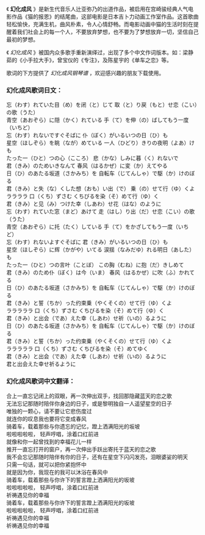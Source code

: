 

《 **幻化成风**
》是新生代音乐人辻亚弥乃的出道作品，被启用在宫崎骏经典人气电影作品《猫的报恩》的结尾曲，这部电影是日本吉卜力动画工作室作品。这首歌曲轻松愉快，充满生机，曲风朴素，令人心情舒畅。而电影动画中猫的生活时刻在提醒着我们社会上的每一个人，不要放弃梦想，也不要为了梦想放弃一切，坚信自己最初的梦想。

  

《 _幻化成风_ 》被国内众多歌手重新演绎过，出现了多个中文作词版本。如：梁静茹的《小手拉大手》，曾宝仪的《专注》，及陈星宇的《单车之恋》等。

  

歌词的下方提供了 _幻化成风钢琴谱_ ，欢迎感兴趣的朋友下载使用。

### 幻化成风歌词日文：

忘（わす）れていた目（め）を闭（と）じて 取（と）り戻（もと）せ恋（こい）の歌（うた）  
青空（あおぞら）に隠（かく）れている 手（て）を伸（の）ばしてもう一度 （いちど）  
忘（わす）れないですぐそばに 仆（ぼく）がいるいつの日（ひ）も  
星空（ほしぞら）を眺（なが）めている 一人（ひどり）きりの夜明（よあ）けも  
たった一（ひと）つの心（こころ） 悲（かな）しみに暮（く）れないで  
君（きみ）のためいきなんて 春风（はるかぜ）に変（か）えてやる  
日（ひ）のあたる坂道（さかみち）を 自転车（じてんしゃ）で駆（か）けのぼる  
君（きみ）と失（な）くした想（おも）い出（で） 乗（の）せて行（ゆ）くよ  
ララララ 口（くち）ずさむ くちびるを染（そ）めて行（ゆ）く  
君（きみ）と见（み）つけた幸（しあわ）せ花（はな）のように  
忘（わす）れていた窓（まど）あけて 走（はし）り出（だ）せ恋（こい）の歌（うた）  
青空（あおぞら）に托（たく）している 手（て）をかざしてもう一度（いちど）  
忘（わす）れないよすぐそばに 君（きみ）がいるいつの日（ひ）も  
星空（ほしぞら）に辉（かがや）いてる 涙揺（なみだゆ）れる明日（あした）も  
たった一（ひと）つの言叶（ことぼ） この胸（むね）に抱（だ）きしめて  
君（きみ）のため仆（ぼく）は今（いま） 春风（はるかぜ）に吹（ふ）かれてる  
日（ひ）のあたる坂道（さかみち）を 自転车（じてんしゃ）で駆（か）けのぼる  
君（きみ）と誓（ちか）った约束乗（やくそくの）せて行（ゆ）くよ  
ラララララ 口（くち）ずさむ くちびるを染（そ）めて行（ゆ）く  
君（きみ）と出会（であ）えた幸（しあわ）せ祈（いの）るように  
日（ひ）のあたる坂道（さかみち）を 自転车（じてんしゃ）で駆（か）けのぼる  
君（きみ）と誓（ちか）った约束乗（やくそくの）せて行（ゆ）くよ  
ラララララ 口（くち）ずさむ くちびるを染（そ）めてゆく  
君（きみ）と出会（であ）えた幸（しあわ）せ祈（いの）るように  
君と出会えた幸せ祈るように

### 幻化成风歌词中文翻译：

合上一直忘记闭上的双眼，再一次伸出双手，找回那隐藏蓝天的恋之歌  
无法忘记那随时陪伴你身边的日子，或是黎明独自一人遥望星空的日子  
唯独的一颗心，请不要让它悲伤度过  
就连你的叹息我也要将它变成春风  
骑着车，载着那些与你遗忘的记忆，蹬上洒满阳光的坂坡  
啦啦啦啦啦， 轻声哼唱，涂着口红前进  
就像和你一起曾找到的幸福花儿一样  
推开一直忘打开的窗户，再一次伸出手跃出寄托于蓝天的恋之歌  
我不会忘记那随时陪伴有你的日子，还有在星空下闪闪发亮，泪眼婆娑的明天  
只需一句话，就可以把你紧抱怀中  
就是因为你，我现在的我可以沐浴在春风中  
骑着车，载着那些与你许下的誓言蹬上洒满阳光的坂坡  
啦啦啦啦啦， 轻声哼唱，涂着口红前进  
祈祷遇见你的幸福  
骑着车，载着那些与你许下的誓言蹬上洒满阳光的坂坡  
啦啦啦啦啦， 轻声哼唱，涂着口红前进  
祈祷遇见你的幸福  
祈祷遇见你的幸福

